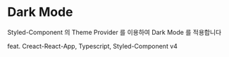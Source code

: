 # Dark Mode

Styled-Component 의 Theme Provider 를 이용하여 Dark Mode 를 적용합니다

feat. Creact-React-App, Typescript, Styled-Component v4 